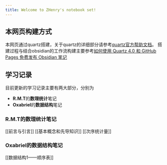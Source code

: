 ```yaml
---
title: Welcome to ZHenry's notebook set!
---
```


## 本网页构建方式
本网页通过quartz搭建，关于quartz的详细部分请参考[quartz官方帮助文档](https://quartz.jzhao.xyz)。
搭建过程与结合obsidian的工作流构建主要参考[如何使用 Quartz 4.0 和 GitHub Pages 免费发布 Obsidian 笔记](https://insile.github.io/my-notes/%E7%AC%94%E8%AE%B0/%E5%85%AC%E5%85%B1%E7%AC%94%E8%AE%B0%E5%BA%93/%E5%A6%82%E4%BD%95%E4%BD%BF%E7%94%A8-Quartz-4.0-%E5%92%8C-GitHub-Pages-%E5%85%8D%E8%B4%B9%E5%8F%91%E5%B8%83-Obsidian-%E7%AC%94%E8%AE%B0)
## 学习记录
目前更新的学习记录主要有两大部分，分别为
* **R.M.T**的**数理统计**笔记
* **Oxabriel**的**数据结构**笔记
### R.M.T的数理统计笔记

[[前言与引言]]
[[基本概念和先导知识]]
[[次序统计量]]


### Oxabriel的数据结构笔记
[[数据结构1——顺序表]]

